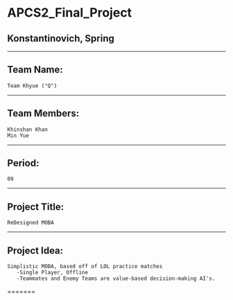 # APCS2_Final_Project
<h2> Konstantinovich, Spring</h2>

 -------------
  Team Name: 
 -------------
 
~~~~~~~~~~~~~~~~~
Team Khyue ("Q")
~~~~~~~~~~~~~~~~~

 ----------------
  Team Members: 
 ----------------
 
~~~~~~~~~~~~~~~~~~~~~~~
Khinshan Khan
Min Yue
~~~~~~~~~~~~~~~~~~~~~~~

 ----------
  Period: 
 ----------
 
~~~
09
~~~

 ----------------
  Project Title: 
 ----------------
 
~~~~~~~~~~~~~~~~~~~~~~~
ReDesigned MOBA
~~~~~~~~~~~~~~~~~~~~~~~

 ---------------
  Project Idea: 
 ---------------
 
~~~~~~~~~~~~~~~~~~~~~~~
Simplistic MOBA, based off of LOL practice matches
   -Single Player, Offline
   -Teammates and Enemy Teams are value-based decision-making AI's.
~~~~~~~~~~~~~~~~~~~~~~~
=======
~~~~~~~~~~~~~~~~~~~~~~~